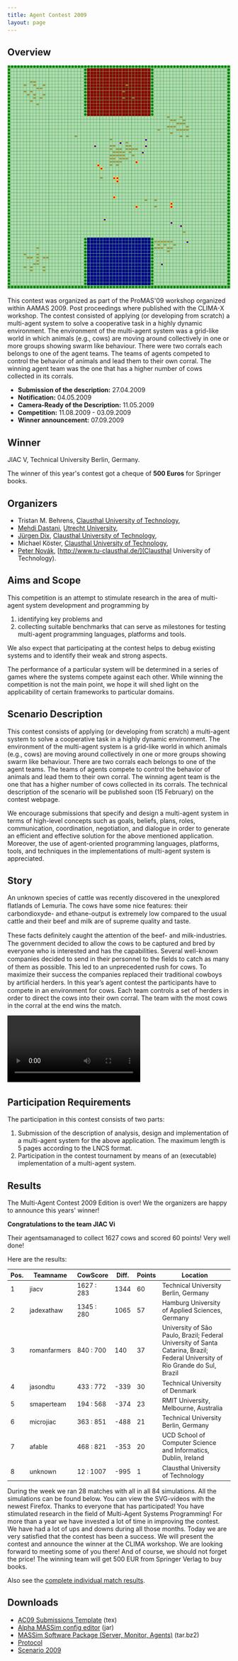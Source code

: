 ```yaml
---
title: Agent Contest 2009
layout: page
---
```


Overview
--------

![MAPC 2009](mapc2009.png)

This contest was organized as part of the ProMAS'09 workshop organized within AAMAS 2009. Post proceedings where published with the CLIMA-X workshop. The contest consisted of applying (or developing from scratch) a multi-agent system to solve a cooperative task in a highly dynamic environment. The environment of the multi-agent system was a grid-like world in which animals (e.g., cows) are moving around collectively in one or more groups showing swarm like behaviour. There were two corrals each belongs to one of the agent teams. The teams of agents competed to control the behavior of animals and lead them to their own corral. The winning agent team was the one that has a higher number of cows collected in its corrals.

* **Submission of the description:** 27.04.2009
* **Notification:** 04.05.2009
* **Camera-Ready of the Description:** 11.05.2009
* **Competition:** 11.08.2009 - 03.09.2009
* **Winner announcement:** 07.09.2009

Winner
------

JIAC V, Technical University Berlin, Germany.

The winner of this year's contest got  a cheque of **500 Euros** for Springer books.

Organizers
----------

* Tristan M. Behrens, [Clausthal University of Technology](http://www.tu-clausthal.de/),
* [Mehdi Dastani](http://www.cs.uu.nl/~mehdi/), [Utrecht University](http://www.uu.nl/),
* [Jürgen Dix](http://www.in.tu-clausthal.de/divisions/cig/cigroot/members/leader/cigmember-dix/), [Clausthal University of Technology](http://www.tu-clausthal.de/),
* Michael Köster, [Clausthal University of Technology](http://www.tu-clausthal.de/),
* [Peter Novák](http://peter.aronde.net/), [http://www.tu-clausthal.de/](Clausthal University of Technology).

Aims and Scope
--------------

This competition is an attempt to stimulate research in the area of multi-agent system development and programming by

1. identifying key problems and
2. collecting suitable benchmarks
   that can serve as milestones for testing multi-agent programming languages, platforms and tools.

We also expect that participating at the contest helps to debug existing systems and to identify their weak and strong aspects.

The performance of a particular system will be determined in a series of games where the systems compete against each other. While winning the competition is not the main point, we hope it will shed light on the applicability of certain frameworks to particular domains.

Scenario Description
--------------------

This contest consists of applying (or developing from scratch) a multi-agent system to solve a cooperative task in a highly dynamic environment. The environment of the multi-agent system is a grid-like world in which animals (e.g., cows) are moving around collectively in one or more groups showing swarm like behaviour. There are two corrals each belongs to one of the agent teams. The teams of agents compete to control the behavior of animals and lead them to their own corral. The winning agent team is the one that has a higher number of cows collected in its corrals. The technical description of the scenario will be published soon (15 February) on the contest webpage.

We encourage submissions that specify and design a multi-agent system in terms of high-level concepts such as goals, beliefs, plans, roles, communication, coordination, negotiation, and dialogue in order to generate an efficient and effective solution for the above mentioned application. Moreover, the use of agent-oriented programming languages, platforms, tools, and techniques in the implementations of multi-agent system is appreciated.

Story
-----

An unknown species of cattle was recently discovered in the unexplored ﬂatlands of Lemuria. The cows have some nice features: their carbondioxyde- and ethane-output is extremely low compared to the usual cattle and their beef and milk are of supreme quality and taste.

These facts deﬁnitely caught the attention of the beef- and milk-industries. The government decided to allow the cows to be captured and bred by everyone who is interested and has the capabilities. Several well-known companies decided to send in their personnel to the ﬁelds to catch as many of them as possible. This led to an unprecedented rush for cows. To maximize their success the companies replaced their traditional cowboys by artiﬁcial herders. In this year’s agent contest the participants have to compete in an environment for cows. Each team controls a set of herders in order to direct the cows into their own corral. The team with the most cows in the corral at the end wins the match.

<video controls>
  <source src="mapc2009.mp4" type="video/mp4">
  <source src="mapc2009.webm" type="video/webm">
  <img src="mapc2009.jpg" alt="MAPC 2009">
</video>

Participation Requirements
--------------------------

The participation in this contest consists of two parts:

1. Submission of the description of analysis, design and implementation of a multi-agent system for the above application. The maximum length is 5 pages according to the LNCS format.
2. Participation in the contest tournament by means of an (executable) implementation of a multi-agent system.

Results
-------

The Multi-Agent Contest 2009 Edition is over! We the organizers are happy to announce this years' winner!

**Congratulations to the team JIAC Vi**

Their agentsamanaged to collect 1627 cows and scored 60 points! Very well done!

Here are the results:

Pos. | Teamname | CowScore | Diff. | Points | Location
--- | --- | --- | --- | --- | ---
1 | jiacv | 1627 : 283 | 1344 | 60 | Technical University Berlin, Germany
2 | jadexathaw | 1345 : 280 | 1065 | 57 | Hamburg University of Applied Sciences, Germany
3 | romanfarmers | 840 : 700 | 140 | 37 | University of São Paulo, Brazil; Federal University of Santa Catarina, Brazil; Federal University of Rio Grande do Sul, Brazil
4 | jasondtu | 433 : 772 | -339 | 30 | Technical University of Denmark
5 | smaperteam | 194 : 568 | -374 | 23 | RMIT University, Melbourne, Australia
6 | microjiac | 363 : 851 | -488 | 21 | Technical University Berlin, Germany
7 | afable | 468 : 821 | -353 | 20 | UCD School of Computer Science and Informatics, Dublin, Ireland
8 | unknown | 12 : 1007 | -995 | 1 | Clausthal University of Technology

During the week we ran 28 matches with all in all 84 simulations. All the simulations can be found below. You can view the SVG-videos with the newest Firefox. Thanks to everyone that has participated! You have stimulated research in the field of Multi-Agent Systems Programming! For more than a year we have invested a lot of time in improving the contest. We have had a lot of ups and downs during all those months. Today we are very satisfied that the contest has been a success. We will present the contest and announce the winner at the CLIMA workshop. We are looking forward to meeting some of you there! And of course, we should not forget the price! The winning team will get 500 EUR from Springer Verlag to buy books.

Also see the [complete individual match results](/2009/40-results-of-2009/).

Downloads
---------

* [AC09 Submissions Template](ac09-submissions-template.tex) (tex)
* [Alpha MASSim config editor](SimpleMassimEditor.jar) (jar)
* [MASSim Software Package (Server, Monitor, Agents)](massim-20090717-v1.2.tar.bz2) (tar.bz2)
* [Protocol](protocol.pdf)
* [Scenario 2009](scenario.pdf)
